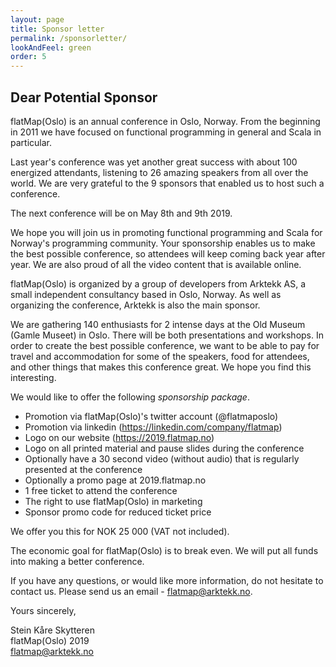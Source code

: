 ```yaml
---
layout: page
title: Sponsor letter
permalink: /sponsorletter/
lookAndFeel: green
order: 5
---
```

## Dear Potential Sponsor

flatMap(Oslo) is an annual conference in Oslo, Norway. 
From the beginning in 2011 we have focused on functional programming in general and Scala in particular.  
 
Last year's conference was yet another great success with about 100 energized attendants, listening to 26 amazing speakers from all over the world.
We are very grateful to the 9 sponsors that enabled us to host such a conference. 
 
The next conference will be on May 8th and 9th 2019. 
 
We hope you will join us in promoting functional programming and Scala for Norway's programming community. 
Your sponsorship enables us to make the best possible conference, so attendees will keep coming back year after year. 
We are also proud of all the video content that is available online.

flatMap(Oslo) is organized by a group of developers from Arktekk AS, a small independent consultancy based in Oslo, Norway. 
As well as organizing the conference, Arktekk is also the main sponsor. 
 
We are gathering 140 enthusiasts for 2 intense days at the Old Museum (Gamle Museet) in Oslo. 
There will be both presentations and workshops. 
In order to create the best possible conference, we want to be able to pay for travel and accommodation for some of the speakers, food for attendees, and other things that makes this conference great. 
We hope you find this interesting. 
 
We would like to offer the following *sponsorship package*. 
 
* Promotion via flatMap(Oslo)'s twitter account (@flatmaposlo)
* Promotion via linkedin (https://linkedin.com/company/flatmap)
* Logo on our website (https://2019.flatmap.no)
* Logo on all printed material and pause slides during the conference
* Optionally have a 30 second video (without audio) that is regularly presented at the conference
* Optionally a promo page at 2019.flatmap.no
* 1 free ticket to attend the conference
* The right to use flatMap(Oslo) in marketing
* Sponsor promo code for reduced ticket price

We offer you this for NOK 25 000 (VAT not included).
 
The economic goal for flatMap(Oslo) is to break even. We will put all funds into making a better conference. 
 
If you have any questions, or would like more information, do not hesitate to contact us. Please send us an email - flatmap@arktekk.no.

Yours sincerely,

Stein Kåre Skytteren  
flatMap(Oslo) 2019  
flatmap@arktekk.no 
